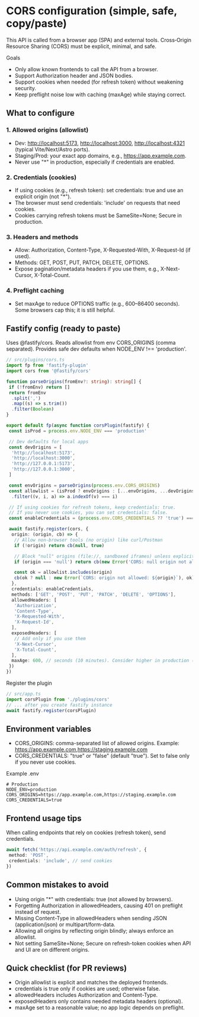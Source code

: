 # CORS configuration (simple, safe, copy/paste)

This API is called from a browser app (SPA) and external tools. Cross‑Origin Resource Sharing (CORS) must be explicit, minimal, and safe.

Goals

- Only allow known frontends to call the API from a browser.
- Support Authorization header and JSON bodies.
- Support cookies when needed (for refresh token) without weakening security.
- Keep preflight noise low with caching (maxAge) while staying correct.

## What to configure

### 1. Allowed origins (allowlist)

- Dev: <http://localhost:5173>, <http://localhost:3000>, <http://localhost:4321> (typical Vite/Next/Astro ports).
- Staging/Prod: your exact app domains, e.g., <https://app.example.com>.
- Never use "*" in production, especially if credentials are enabled.

### 2. Credentials (cookies)

- If using cookies (e.g., refresh token): set credentials: true and use an explicit origin (not "*").
- The browser must send credentials: 'include' on requests that need cookies.
- Cookies carrying refresh tokens must be SameSite=None; Secure in production.

### 3. Headers and methods

- Allow: Authorization, Content-Type, X-Requested-With, X-Request-Id (if used).
- Methods: GET, POST, PUT, PATCH, DELETE, OPTIONS.
- Expose pagination/metadata headers if you use them, e.g., X-Next-Cursor, X-Total-Count.

### 4. Preflight caching

- Set maxAge to reduce OPTIONS traffic (e.g., 600–86400 seconds). Some browsers cap this; it is still helpful.

## Fastify config (ready to paste)

Uses @fastify/cors. Reads allowlist from env CORS_ORIGINS (comma separated). Provides safe dev defaults when NODE_ENV !== 'production'.

```ts
// src/plugins/cors.ts
import fp from 'fastify-plugin'
import cors from '@fastify/cors'

function parseOrigins(fromEnv?: string): string[] {
 if (!fromEnv) return []
 return fromEnv
  .split(',')
  .map((s) => s.trim())
  .filter(Boolean)
}

export default fp(async function corsPlugin(fastify) {
 const isProd = process.env.NODE_ENV === 'production'

 // Dev defaults for local apps
 const devOrigins = [
  'http://localhost:5173',
  'http://localhost:3000',
  'http://127.0.0.1:5173',
  'http://127.0.0.1:3000',
 ]

 const envOrigins = parseOrigins(process.env.CORS_ORIGINS)
 const allowlist = (isProd ? envOrigins : [...envOrigins, ...devOrigins])
  .filter((v, i, a) => a.indexOf(v) === i)

 // If using cookies for refresh tokens, keep credentials: true.
 // If you never use cookies, you can set credentials: false.
 const enableCredentials = (process.env.CORS_CREDENTIALS ?? 'true') === 'true'

 await fastify.register(cors, {
  origin: (origin, cb) => {
   // Allow non-browser tools (no origin) like curl/Postman
   if (!origin) return cb(null, true)

   // Block "null" origins (file://, sandboxed iframes) unless explicitly allowed
   if (origin === 'null') return cb(new Error('CORS: null origin not allowed'), false)

   const ok = allowlist.includes(origin)
   cb(ok ? null : new Error(`CORS: origin not allowed: ${origin}`), ok)
  },
  credentials: enableCredentials,
  methods: ['GET', 'POST', 'PUT', 'PATCH', 'DELETE', 'OPTIONS'],
  allowedHeaders: [
   'Authorization',
   'Content-Type',
   'X-Requested-With',
   'X-Request-Id',
  ],
  exposedHeaders: [
   // Add only if you use them
   'X-Next-Cursor',
   'X-Total-Count',
  ],
  maxAge: 600, // seconds (10 minutes). Consider higher in production (e.g., 86400).
 })
})
```

Register the plugin

```ts
// src/app.ts
import corsPlugin from './plugins/cors'
// ... after you create fastify instance
await fastify.register(corsPlugin)
```

## Environment variables

- CORS_ORIGINS: comma-separated list of allowed origins. Example: <https://app.example.com>,<https://staging.example.com>
- CORS_CREDENTIALS: "true" or "false" (default "true"). Set to false only if you never use cookies.

Example .env

```dotenv
# Production
NODE_ENV=production
CORS_ORIGINS=https://app.example.com,https://staging.example.com
CORS_CREDENTIALS=true
```

## Frontend usage tips

When calling endpoints that rely on cookies (refresh token), send credentials.

```ts
await fetch('https://api.example.com/auth/refresh', {
 method: 'POST',
 credentials: 'include', // send cookies
})
```

## Common mistakes to avoid

- Using origin "*" with credentials: true (not allowed by browsers).
- Forgetting Authorization in allowedHeaders, causing 401 on preflight instead of request.
- Missing Content-Type in allowedHeaders when sending JSON (application/json) or multipart/form-data.
- Allowing all origins by reflecting origin blindly; always enforce an allowlist.
- Not setting SameSite=None; Secure on refresh-token cookies when API and UI are on different origins.

## Quick checklist (for PR reviews)

- Origin allowlist is explicit and matches the deployed frontends.
- credentials is true only if cookies are used; otherwise false.
- allowedHeaders includes Authorization and Content-Type.
- exposedHeaders only contains needed metadata headers (optional).
- maxAge set to a reasonable value; no app logic depends on preflight.
